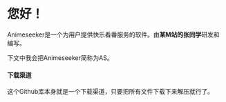 # 您好！
Animeseeker是一个为用户提供快乐看番服务的软件。由**某M站的张同学**研发和编写。

下文中我会把Animeseeker简称为AS。

#### 下载渠道

这个Github库本身就是一个下载渠道，只要把所有文件下载下来解压就行了。
